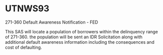 # UTNWS93
271-360 Default Awareness Notification - FED

This SAS will locate a population of borrowers within the delinquency range of 271-360. the population will be sent an IDR Solicitation along with additional default awareness information including the consequences and cost of defaulting.
